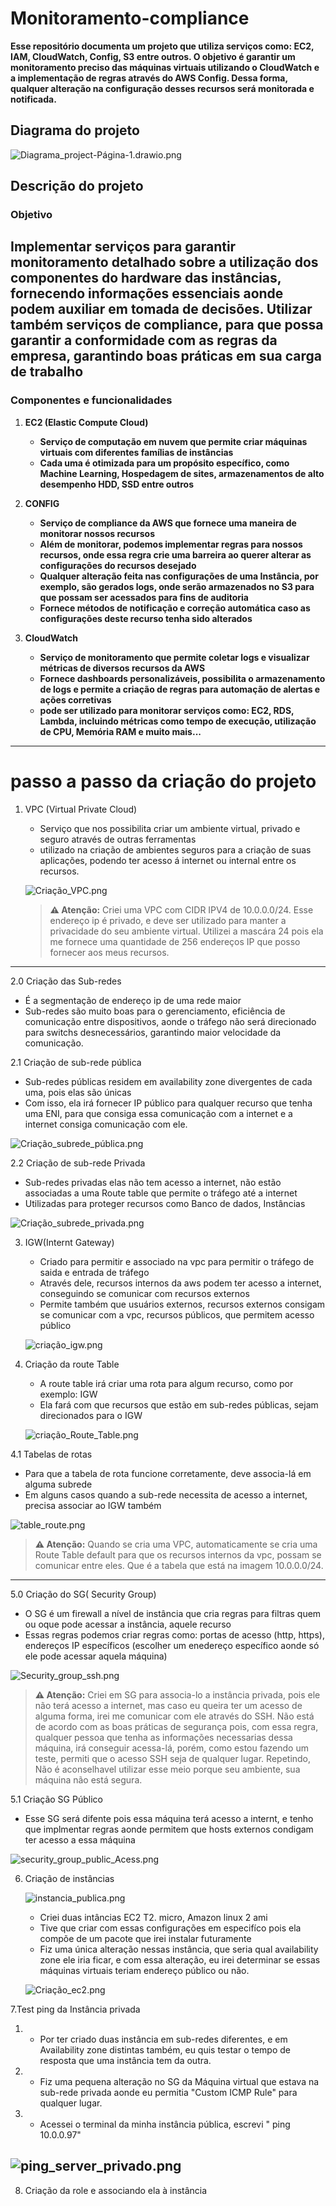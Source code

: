 # Monitoramento-compliance
**Esse repositório documenta um projeto que utiliza serviços como: EC2, IAM, CloudWatch, Config, S3 entre outros. O objetivo é garantir um monitoramento preciso das máquinas virtuais utilizando o CloudWatch e a implementação de regras através do AWS Config. Dessa forma, qualquer alteração na configuração desses recursos será monitorada e notificada.**

## **Diagrama do projeto**

   ![Diagrama_project-Página-1.drawio.png](https://github.com/Jeff01875/Monitoramento_compliance-/blob/main/Diagrama_project-P%C3%A1gina-1.drawio.png)

## Descrição do projeto 

### Objetivo
Implementar serviços para garantir monitoramento detalhado sobre a utilização dos componentes do hardware das instâncias, fornecendo informações essenciais aonde podem auxiliar em tomada de decisões. Utilizar também serviços de compliance, para que possa garantir a conformidade com as regras da empresa, garantindo boas práticas em sua carga de trabalho 
---
### Componentes e funcionalidades 
1. **EC2 (Elastic Compute Cloud)**
   - **Serviço de computação em nuvem que permite criar máquinas virtuais com diferentes famílias de instâncias**
   - **Cada uma é otimizada para um propósito específico, como Machine Learning, Hospedagem de sites, armazenamentos de alto desempenho HDD, SSD entre outros**

2. **CONFIG**
   - **Serviço de compliance da AWS que fornece uma maneira de monitorar nossos recursos**
   - **Além de monitorar, podemos implementar regras para nossos recursos, onde essa regra crie uma barreira ao querer alterar as configurações do recursos desejado**
   - **Qualquer alteração feita nas configurações de uma Instância, por exemplo, são gerados logs, onde serão armazenados no S3 para que possam ser acessados para fins de auditoria** 
   - **Fornece métodos de notificação e correção automática caso as configurações deste recurso tenha sido alterados**

3. **CloudWatch**
   - **Serviço de monitoramento que permite coletar logs e visualizar métricas de diversos recursos da AWS**
   - **Fornece dashboards personalizáveis, possibilita o armazenamento de logs e permite a criação de regras para automação de alertas e ações corretivas**
   - **pode ser utilizado para monitorar serviços como: EC2, RDS, Lambda, incluindo métricas como tempo de execução, utilização de CPU, Memória RAM e muito mais...**
---
# passo a passo da criação do projeto 

1. VPC (Virtual Private Cloud)
   - Serviço que nos possibilita criar um ambiente virtual, privado e seguro através de outras ferramentas
   - utilizado na criação de ambientes seguros para a criação de suas aplicações, podendo ter acesso á internet ou internal entre os recursos.
     
   ![Criação_VPC.png](https://github.com/Jeff01875/Monitoramento_compliance-/blob/main/Cria%C3%A7%C3%A3o_VPC.png)

    > **⚠️ Atenção:** Criei uma VPC com CIDR IPV4 de 10.0.0.0/24. Esse endereço ip é privado, e deve ser utilizado para manter a privacidade do seu ambiente virtual. Utilizei a mascára 24 pois ela me fornece uma quantidade de 256 endereços IP que posso fornecer aos meus recursos.
---
2.0 Criação das Sub-redes
   - É a segmentação de endereço ip de uma rede maior 
   - Sub-redes são muito boas para o gerenciamento, eficiência de comunicação entre dispositivos, aonde o tráfego não será direcionado para switchs desnecessários, garantindo maior velocidade da comunicação.

2.1 Criação de sub-rede pública 
   - Sub-redes públicas residem em availability zone divergentes de cada uma, pois elas são únicas 
   - Com isso, ela irá fornecer IP público para qualquer recurso que tenha uma ENI, para que consiga essa comunicação com a internet e a internet consiga comunicação com ele.
     
   ![Criação_subrede_pública.png](https://github.com/Jeff01875/Monitoramento_compliance-/blob/main/Cria%C3%A7%C3%A3o_subrede_p%C3%BAblica.png)

2.2 Criação de sub-rede Privada 
   - Sub-redes privadas elas não tem acesso a internet, não estão associadas a uma Route table que permite o tráfego até a internet
   - Utilizadas para proteger recursos como Banco de dados, Instâncias
     
   ![Criação_subrede_privada.png](https://github.com/Jeff01875/Monitoramento_compliance-/blob/main/Cria%C3%A7%C3%A3o_subrede_privada.png)

3. IGW(Internt Gateway)
   - Criado para permitir e associado na vpc para permitir o tráfego de saida e entrada de tráfego
   - Através dele, recursos internos da aws podem ter acesso a internet, conseguindo se comunicar com recursos externos
   - Permite também que usuários externos, recursos externos consigam se comunicar com a vpc, recursos públicos, que permitem acesso público
     
   ![criação_igw.png](https://github.com/Jeff01875/Monitoramento_compliance-/blob/main/cria%C3%A7%C3%A3o_igw.png)

4. Criação da route Table
   - A route table irá criar uma rota para algum recurso, como por exemplo: IGW
   - Ela fará com que recursos que estão em sub-redes públicas, sejam direcionados para o IGW

   ![criação_Route_Table.png](https://github.com/Jeff01875/Monitoramento_compliance-/blob/main/cria%C3%A7%C3%A3o_Route_Table.png)

4.1 Tabelas de rotas 
   - Para que a tabela de rota funcione corretamente, deve associa-lá em alguma subrede
   - Em alguns casos quando a sub-rede necessita de acesso a internet, precisa associar ao IGW também

   ![table_route.png](https://github.com/Jeff01875/Monitoramento_compliance-/blob/main/table_route.png)

   > **⚠️ Atenção:** Quando se cria uma VPC, automaticamente se cria uma Route Table default para que os recursos internos da vpc, possam se comunicar entre eles. Que é a tabela que está na imagem 10.0.0.0/24.
---
5.0 Criação do SG( Security Group)
   - O SG é um firewall a nível de instância que cria regras para filtras quem ou oque pode acessar a instância, aquele recurso
   - Essas regras podemos criar regras como: portas de acesso (http, https), endereços IP específicos (escolher um enedereço específico aonde só ele pode acessar aquela máquina)

   ![Security_group_ssh.png](https://github.com/Jeff01875/Monitoramento_compliance-/blob/main/Security_group_ssh.png)
   
   > **⚠️ Atenção:** Criei em SG para associa-lo a instância privada, pois ele não terá acesso a internet, mas caso eu queira ter um acesso de
alguma forma, irei me comunicar com ele através do SSH. Não está de acordo com as boas práticas de segurança pois, com essa regra, qualquer pessoa que tenha as informações necessarias dessa máquina, irá conseguir acessa-lá, porém, como estou fazendo um teste, permiti que o acesso SSH seja de qualquer lugar. Repetindo, Não é aconselhavel utilizar esse meio porque seu ambiente, sua máquina não está segura. 

5.1 Criação SG Público
   - Esse SG será difente pois essa máquina terá acesso a internt, e tenho que implmentar regras aonde permitem que hosts externos condigam ter acesso a essa máquina

   ![security_group_public_Acess.png](https://github.com/Jeff01875/Monitoramento_compliance-/blob/main/security_group_public_Acess.png)
   
6. Criação de instâncias

   ![instancia_publica.png](https://github.com/Jeff01875/Monitoramento_compliance-/blob/main/instancia_publica.png)
   
   - Criei duas intâncias EC2 T2. micro, Amazon linux 2 ami
   - Tive que criar com essas configurações em especifíco pois ela compõe de um pacote que irei instalar futuramente
   - Fiz uma única alteração nessas instância, que seria qual availability zone ele iria ficar, e com essa alteração, eu irei determinar se essas máquinas virtuais teriam endereço público ou não.
  
   ![Criação_ec2.png](https://github.com/Jeff01875/Monitoramento_compliance-/blob/main/Cria%C3%A7%C3%A3o_ec2.png)

7.Test ping da Instância privada 
   1. - Por ter criado duas instância em sub-redes diferentes, e em Availability zone distintas também, eu quis testar o tempo de resposta que uma instância tem da outra.
   2. - Fiz uma pequena alteração no SG da Máquina virtual que estava na sub-rede privada aonde eu permitia "Custom ICMP Rule" para qualquer lugar.
   3. - Acessei o terminal da minha instância pública, escrevi " ping 10.0.0.97"  

   ![ping_server_privado.png](https://github.com/Jeff01875/Monitoramento_compliance-/blob/main/ping_server_privado.png)
   ---
 8. Criação da role e associando ela à instância
      




   
